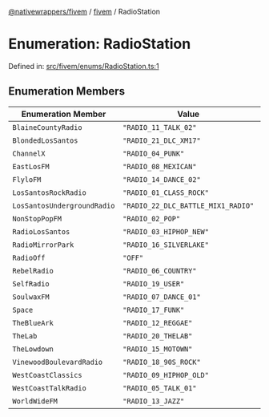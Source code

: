 [@nativewrappers/fivem](../../README.md) / [fivem](../README.md) / RadioStation

# Enumeration: RadioStation

Defined in: [src/fivem/enums/RadioStation.ts:1](https://github.com/nativewrappers/nativewrappers/blob/427b5ee59afa6efb7a0db0f5ab134f700c75b61b/src/fivem/enums/RadioStation.ts#L1)

## Enumeration Members

| Enumeration Member | Value | Defined in |
| ------ | ------ | ------ |
| <a id="blainecountyradio"></a> `BlaineCountyRadio` | `"RADIO_11_TALK_02"` | [src/fivem/enums/RadioStation.ts:11](https://github.com/nativewrappers/nativewrappers/blob/427b5ee59afa6efb7a0db0f5ab134f700c75b61b/src/fivem/enums/RadioStation.ts#L11) |
| <a id="blondedlossantos"></a> `BlondedLosSantos` | `"RADIO_21_DLC_XM17"` | [src/fivem/enums/RadioStation.ts:21](https://github.com/nativewrappers/nativewrappers/blob/427b5ee59afa6efb7a0db0f5ab134f700c75b61b/src/fivem/enums/RadioStation.ts#L21) |
| <a id="channelx"></a> `ChannelX` | `"RADIO_04_PUNK"` | [src/fivem/enums/RadioStation.ts:5](https://github.com/nativewrappers/nativewrappers/blob/427b5ee59afa6efb7a0db0f5ab134f700c75b61b/src/fivem/enums/RadioStation.ts#L5) |
| <a id="eastlosfm"></a> `EastLosFM` | `"RADIO_08_MEXICAN"` | [src/fivem/enums/RadioStation.ts:9](https://github.com/nativewrappers/nativewrappers/blob/427b5ee59afa6efb7a0db0f5ab134f700c75b61b/src/fivem/enums/RadioStation.ts#L9) |
| <a id="flylofm"></a> `FlyloFM` | `"RADIO_14_DANCE_02"` | [src/fivem/enums/RadioStation.ts:14](https://github.com/nativewrappers/nativewrappers/blob/427b5ee59afa6efb7a0db0f5ab134f700c75b61b/src/fivem/enums/RadioStation.ts#L14) |
| <a id="lossantosrockradio"></a> `LosSantosRockRadio` | `"RADIO_01_CLASS_ROCK"` | [src/fivem/enums/RadioStation.ts:2](https://github.com/nativewrappers/nativewrappers/blob/427b5ee59afa6efb7a0db0f5ab134f700c75b61b/src/fivem/enums/RadioStation.ts#L2) |
| <a id="lossantosundergroundradio"></a> `LosSantosUndergroundRadio` | `"RADIO_22_DLC_BATTLE_MIX1_RADIO"` | [src/fivem/enums/RadioStation.ts:22](https://github.com/nativewrappers/nativewrappers/blob/427b5ee59afa6efb7a0db0f5ab134f700c75b61b/src/fivem/enums/RadioStation.ts#L22) |
| <a id="nonstoppopfm"></a> `NonStopPopFM` | `"RADIO_02_POP"` | [src/fivem/enums/RadioStation.ts:3](https://github.com/nativewrappers/nativewrappers/blob/427b5ee59afa6efb7a0db0f5ab134f700c75b61b/src/fivem/enums/RadioStation.ts#L3) |
| <a id="radiolossantos"></a> `RadioLosSantos` | `"RADIO_03_HIPHOP_NEW"` | [src/fivem/enums/RadioStation.ts:4](https://github.com/nativewrappers/nativewrappers/blob/427b5ee59afa6efb7a0db0f5ab134f700c75b61b/src/fivem/enums/RadioStation.ts#L4) |
| <a id="radiomirrorpark"></a> `RadioMirrorPark` | `"RADIO_16_SILVERLAKE"` | [src/fivem/enums/RadioStation.ts:16](https://github.com/nativewrappers/nativewrappers/blob/427b5ee59afa6efb7a0db0f5ab134f700c75b61b/src/fivem/enums/RadioStation.ts#L16) |
| <a id="radiooff"></a> `RadioOff` | `"OFF"` | [src/fivem/enums/RadioStation.ts:23](https://github.com/nativewrappers/nativewrappers/blob/427b5ee59afa6efb7a0db0f5ab134f700c75b61b/src/fivem/enums/RadioStation.ts#L23) |
| <a id="rebelradio"></a> `RebelRadio` | `"RADIO_06_COUNTRY"` | [src/fivem/enums/RadioStation.ts:7](https://github.com/nativewrappers/nativewrappers/blob/427b5ee59afa6efb7a0db0f5ab134f700c75b61b/src/fivem/enums/RadioStation.ts#L7) |
| <a id="selfradio"></a> `SelfRadio` | `"RADIO_19_USER"` | [src/fivem/enums/RadioStation.ts:19](https://github.com/nativewrappers/nativewrappers/blob/427b5ee59afa6efb7a0db0f5ab134f700c75b61b/src/fivem/enums/RadioStation.ts#L19) |
| <a id="soulwaxfm"></a> `SoulwaxFM` | `"RADIO_07_DANCE_01"` | [src/fivem/enums/RadioStation.ts:8](https://github.com/nativewrappers/nativewrappers/blob/427b5ee59afa6efb7a0db0f5ab134f700c75b61b/src/fivem/enums/RadioStation.ts#L8) |
| <a id="space"></a> `Space` | `"RADIO_17_FUNK"` | [src/fivem/enums/RadioStation.ts:17](https://github.com/nativewrappers/nativewrappers/blob/427b5ee59afa6efb7a0db0f5ab134f700c75b61b/src/fivem/enums/RadioStation.ts#L17) |
| <a id="theblueark"></a> `TheBlueArk` | `"RADIO_12_REGGAE"` | [src/fivem/enums/RadioStation.ts:12](https://github.com/nativewrappers/nativewrappers/blob/427b5ee59afa6efb7a0db0f5ab134f700c75b61b/src/fivem/enums/RadioStation.ts#L12) |
| <a id="thelab"></a> `TheLab` | `"RADIO_20_THELAB"` | [src/fivem/enums/RadioStation.ts:20](https://github.com/nativewrappers/nativewrappers/blob/427b5ee59afa6efb7a0db0f5ab134f700c75b61b/src/fivem/enums/RadioStation.ts#L20) |
| <a id="thelowdown"></a> `TheLowdown` | `"RADIO_15_MOTOWN"` | [src/fivem/enums/RadioStation.ts:15](https://github.com/nativewrappers/nativewrappers/blob/427b5ee59afa6efb7a0db0f5ab134f700c75b61b/src/fivem/enums/RadioStation.ts#L15) |
| <a id="vinewoodboulevardradio"></a> `VinewoodBoulevardRadio` | `"RADIO_18_90S_ROCK"` | [src/fivem/enums/RadioStation.ts:18](https://github.com/nativewrappers/nativewrappers/blob/427b5ee59afa6efb7a0db0f5ab134f700c75b61b/src/fivem/enums/RadioStation.ts#L18) |
| <a id="westcoastclassics"></a> `WestCoastClassics` | `"RADIO_09_HIPHOP_OLD"` | [src/fivem/enums/RadioStation.ts:10](https://github.com/nativewrappers/nativewrappers/blob/427b5ee59afa6efb7a0db0f5ab134f700c75b61b/src/fivem/enums/RadioStation.ts#L10) |
| <a id="westcoasttalkradio"></a> `WestCoastTalkRadio` | `"RADIO_05_TALK_01"` | [src/fivem/enums/RadioStation.ts:6](https://github.com/nativewrappers/nativewrappers/blob/427b5ee59afa6efb7a0db0f5ab134f700c75b61b/src/fivem/enums/RadioStation.ts#L6) |
| <a id="worldwidefm"></a> `WorldWideFM` | `"RADIO_13_JAZZ"` | [src/fivem/enums/RadioStation.ts:13](https://github.com/nativewrappers/nativewrappers/blob/427b5ee59afa6efb7a0db0f5ab134f700c75b61b/src/fivem/enums/RadioStation.ts#L13) |
